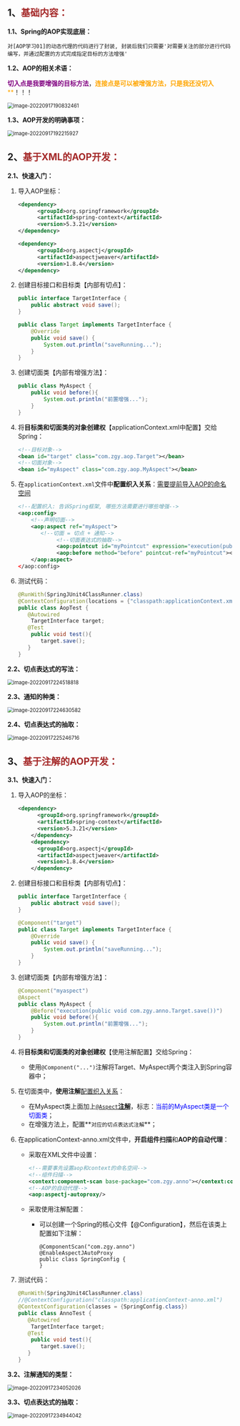 ## 1、<span style="color:brown">基础内容：</span>

**1.1、Spring的AOP实现底层：**

```apl
对[AOP学习01]的动态代理的代码进行了封装, 封装后我们只需要'对需要关注的部分进行代码编写，并通过配置的方式完成指定目标的方法增强'
```

**1.2、AOP的相关术语：**

<span style="color:purple">**切入点是我要增强的目标方法**</span>，<span style="color:orange">**连接点是可以被增强方法，只是我还没切入****</span>！！！

<img src="https://raw.githubusercontent.com/root-bine/image/main/Typora-image/AOP%E7%9A%84%E7%9B%B8%E5%85%B3%E6%9C%AF%E8%AF%AD.png" alt="image-20220917190832461" style="zoom:80%;" />

**1.3、AOP开发的明确事项：**

<img src="https://raw.githubusercontent.com/root-bine/image/main/Typora-image/AOP%E5%BC%80%E5%8F%91%E7%9A%84%E6%98%8E%E7%A1%AE%E4%BA%8B%E9%A1%B9.png" alt="image-20220917192215927" style="zoom:80%;" />



## 2、<span style="color:brown">基于XML的AOP开发：</span>

**2.1、快速入门：**

1. 导入AOP坐标：

   ```xml
   <dependency>
         <groupId>org.springframework</groupId>
         <artifactId>spring-context</artifactId>
         <version>5.3.21</version>
   </dependency>
   
   <dependency>
         <groupId>org.aspectj</groupId>
         <artifactId>aspectjweaver</artifactId>
         <version>1.8.4</version>
   </dependency>
   ```

2. 创建目标接口和目标类【内部有切点】：

   ```java
   public interface TargetInterface {
       public abstract void save();
   }
   ```

   ```java
   public class Target implements TargetInterface {
       @Override
       public void save() {
           System.out.println("saveRunning...");
       }
   }
   ```

3. 创建切面类【内部有增强方法】：

   ```java
   public class MyAspect {
       public void before(){
           System.out.println("前置增强...");
       }
   }
   ```

4. 将**目标类和切面类的对象创建权**【applicationContext.xml中配置】交给Spring：

   ```xml
   <!--目标对象-->
   <bean id="target" class="com.zgy.aop.Target"></bean>
   <!--切面对象-->
   <bean id="myAspect" class="com.zgy.aop.MyAspect"></bean>
   ```

5. 在`applicationContext.xml`文件中**配置织入关系**：<u>需要提前导入AOP的命名空间</u>

   ```xml
   <!--配置织入: 告诉Spring框架, 哪些方法需要进行哪些增强-->
   <aop:config>
       <!--声明切面-->
       <aop:aspect ref="myAspect">
          <!--切面 = 切点 + 通知-->
               <!--切面表达式的抽取-->
               <aop:pointcut id="myPointcut" expression="execution(public void com.zgy.aop.Target.save())"/>
               <aop:before method="before" pointcut-ref="myPointcut"></aop:before></aop:before>
       </aop:aspect>
   </aop:config>
   ```

6. 测试代码：

   ```java
   @RunWith(SpringJUnit4ClassRunner.class)
   @ContextConfiguration(locations = {"classpath:applicationContext.xml"})
   public class AopTest {
      @Autowired
       TargetInterface target;
      @Test
       public void test(){
          target.save();
      }
   }
   ```

**2.2、切点表达式的写法：**

<img src="https://raw.githubusercontent.com/root-bine/image/main/Typora-image/%E5%88%87%E7%82%B9%E8%A1%A8%E8%BE%BE%E5%BC%8F%E7%9A%84%E5%86%99%E6%B3%95.png" alt="image-20220917224518818" style="zoom:80%;" />

**2.3、通知的种类：**

<img src="https://raw.githubusercontent.com/root-bine/image/main/Typora-image/%E9%80%9A%E7%9F%A5%E7%9A%84%E9%85%8D%E7%BD%AE%E8%AF%AD%E6%B3%95.png" alt="image-20220917224630582" style="zoom:80%;" />

**2.4、切点表达式的抽取：**

<img src="https://raw.githubusercontent.com/root-bine/image/main/Typora-image/%E5%88%87%E7%82%B9%E8%A1%A8%E8%BE%BE%E5%BC%8F%E7%9A%84%E6%8A%BD%E5%8F%96.png" alt="image-20220917225246716" style="zoom:80%;" />



## 3、<span style="color:brown">基于注解的AOP开发：</span>

**3.1、快速入门：**

1. 导入AOP的坐标：

   ```xml
   <dependency>
         <groupId>org.springframework</groupId>
         <artifactId>spring-context</artifactId>
         <version>5.3.21</version>
       </dependency>
       <dependency>
         <groupId>org.aspectj</groupId>
         <artifactId>aspectjweaver</artifactId>
         <version>1.8.4</version>
       </dependency>
   ```

2. 创建目标接口和目标类【内部有切点】：

   ```java
   public interface TargetInterface {
       public abstract void save();
   }
   ```

   ```java
   @Component("target")
   public class Target implements TargetInterface {
       @Override
       public void save() {
           System.out.println("saveRunning...");
       }
   }
   ```

3. 创建切面类【内部有增强方法】：

   ```java
   @Component("myaspect")
   @Aspect
   public class MyAspect {
       @Before("execution(public void com.zgy.anno.Target.save())")
       public void before(){
           System.out.println("前置增强...");
       }
   }
   ```

4. 将**目标类和切面类的对象创建权**【使用注解配置】交给Spring：

   - 使用`@Component("...")`注解将Target、MyAspect两个类注入到Spring容器中；

5. 在切面类中，**使用注解**<u>配置织入关系</u>：

   - 在MyAspect类上面加上<u>`@Aspect`**注解**</u>，标志：<span style="color:blue">当前的MyAspect类是一个切面类</span>；
   - 在增强方法上，配置**`对应的切点表达式注解`**；

6. 在applicationContext-anno.xml文件中，**开启组件扫描**和**AOP的自动代理**：

   - 采取在XML文件中设置：

     ```xml
     <!--需要事先设置aop和context的命名空间-->
     <!--组件扫描-->
     <context:component-scan base-package="com.zgy.anno"></context:component-scan>
     <!--AOP的自动代理-->
     <aop:aspectj-autoproxy/>
     ```

   - 采取使用注解配置：

     - 可以创建一个Spring的核心文件【@Configuration】，然后在该类上配置如下注解：
     
       ```apl
       @ComponentScan("com.zgy.anno")
       @EnableAspectJAutoProxy
       public class SpringConfig {
       }
       ```

7. 测试代码：

   ```java
   @RunWith(SpringJUnit4ClassRunner.class)
   //@ContextConfiguration("classpath:applicationContext-anno.xml")
   @ContextConfiguration(classes = {SpringConfig.class})
   public class AnnoTest {
      @Autowired
       TargetInterface target;
      @Test
       public void test(){
          target.save();
      }
   }
   ```

**3.2、注解通知的类型：**

<img src="https://raw.githubusercontent.com/root-bine/image/main/Typora-image/202209172341875.png" alt="image-20220917234052026" style="zoom:80%;" />

**3.3、切点表达式的抽取：**

<img src="https://raw.githubusercontent.com/root-bine/image/main/Typora-image/%E5%88%87%E7%82%B9%E8%A1%A8%E8%BE%BE%E5%BC%8F%E6%8A%BD%E5%8F%96%E4%B9%8B%E6%B3%A8%E8%A7%A3%E5%AE%9E%E7%8E%B0.png" alt="image-20220917234944042" style="zoom:80%;" />
